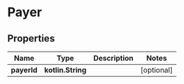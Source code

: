 
# Payer

## Properties
Name | Type | Description | Notes
------------ | ------------- | ------------- | -------------
**payerId** | **kotlin.String** |  |  [optional]



